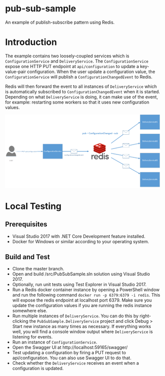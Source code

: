 # pub-sub-sample
An example of publish-subscribe pattern using Redis.

# Introduction 
The example contains two loosely-coupled services which is `ConfigurationService` and `DeliveryService`. The `ConfigurationService` expose one HTTP PUT endpoint at `api/configuration` to update a key-value-pair configuration. When the user update a configuration value, the `ConfigurationService` will publish a `ConfigurationChangedEvent` to Redis. 

Redis will then forward the event to all instances of `DeliveryService` which is automatically subscribed to `ConfigurationChangedEvent` when it is started. Depending on what `DeliveryService` is doing, it can make use of the event, for example: restarting some workers so that it uses new configuration values.

![pub-sub-sample-diagram](docs/PubSubSample.png?raw=true)

# Local Testing
## Prerequisites
- Visual Studio 2017 with .NET Core Development feature installed.
- Docker for Windows or similar according to your operating system.

## Build and Test
- Clone the master branch.
- Open and build /src/PubSubSample.sln solution using Visual Studio 2017.
- Optionally, run unit tests using Test Explorer in Visual Studio 2017.
- Run a Redis docker container instance by opening a PowerShell window and run the following command `docker run -p 6379:6379 -i redis`. This will expose the redis endpoint at localhost port 6379. Make sure you update the configuration values if you are running the redis instance somewhere else.
- Run multiple instances of `DeliveryService`. You can do this by right-clicking the `PubSubSample.DeliveryService` project and click Debug > Start new instance as many times as necessary. If everything works well, you will find a console window output where `DeliveryService` is listening for events.
- Run an instance of `ConfigurationService`.
- Open the Swagger UI at http://localhost:59165/swagger/
- Test updating a configuration by firing a PUT request to api/configuration. You can also use Swagger UI to do that.
- Check whether the `DeliveryService` receives an event when a configuration is updated.
